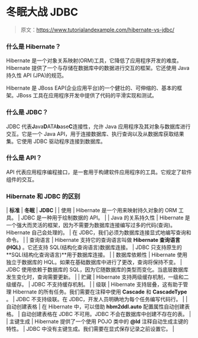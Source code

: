 # 冬眠大战 JDBC

> 原文：<https://www.tutorialandexample.com/hibernate-vs-jdbc/>

### 什么是 Hibernate？

Hibernate 是一个对象关系映射(ORM)工具，它降低了应用程序开发的难度。Hibernate 提供了一个与存储在数据库中的数据进行交互的框架。它还使用 Java 持久性 API (JPA)的规范。

Hibernate 是 JBoss EAP(企业应用平台)的一个健壮的、可伸缩的、基本的框架。JBoss 工具在应用程序开发中提供了代码的平滑实现和测试。

### 什么是 JDBC？

JDBC 代表**J**ava**D**ATA**b**ase**C**连接性，允许 Java 应用程序及其对象与数据库进行交互。它是一个 Java API，用于连接数据库、执行查询以及从数据库获取结果集。它使用 JDBC 驱动程序连接到数据库。

### 什么是 API？

API 代表应用程序编程接口，是一套用于构建软件应用程序的工具。它规定了软件组件的交互。

### Hibernate 和 JDBC 的区别

| **标准** | **冬眠** | **JDBC** |
| 使用 | Hibernate 是一个用来映射持久对象的 ORM 工具。 | JDBC 是一种用于绘制数据的 API。 |
| Java 的关系持久性 | Hibernate 是一个强大而灵活的框架，因为不需要为数据库连接编写过多的代码(查询)。Hibernate 自己会处理的。 | 在 JDBC，我们必须为数据库连接显式地编写查询和命令。 |
| 查询语言 | Hibernate 支持它的查询语言叫做 **Hibernate 查询语言(HQL)** 。它还支持 SQL(结构化查询语言)数据库连接。 | JDBC 只支持原生的 **SQL(结构化查询语言)**用于数据库连接。 |
| 数据库依赖性 | Hibernate 使用独立于数据库的 HQL。如果在基础数据库中进行了更改，查询将保持不变。 | JDBC 使用依赖于数据库的 SQL，因为它随数据库的类型而变化。当底层数据库发生变化时，查询需要更新。 |
| 贮藏 | Hibernate 支持两级缓存机制，一级和二级缓存。 | JDBC 不支持缓存机制。 |
| 级联 | Hibernate 支持层叠，这有助于管理 Hibernate 的所有任务。我们需要在注释中使用 **Cascade** 和 **CascadeType** 。 | JDBC 不支持级联。在 JDBC，开发人员明确地为每个任务编写代码行。 |
| 自动创建表格 | 在 Hibernate 中，可以借助 **hbm2ddl.auto** 配置属性自动创建表格。 | 自动创建表格在 JDBC 不可用。JDBC 不会在数据库中创建不存在的表。 |
| 主键生成 | Hibernate 提供了一个使用 POJO 类中的 **@Id** 注释自动生成主键的特性。 | JDBC 中没有主键生成。我们需要在显式保存记录之前设置它。 |